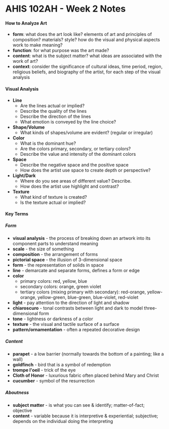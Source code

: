 # AHIS 102AH - Week 2 Notes

#### How to Analyze Art

- **form**: what does the art look like? elements of art and principles of composition? materials? style? how do the visual and physical aspects work to make meaning?
- **function**: for what purpose was the art made?
- **content**: what is the subject matter? what ideas are associated with the work of art?
- **context**: consider the significance of cultural ideas, time period, region, religious beliefs, and biography of the artist,  for each step of the visual analysis

#### Visual Analysis

- **Line**
	- Are the lines actual or implied?
	- Describe the quality of the lines
	- Describe the direction of the lines
	- What emotion is conveyed by the line choice?
- **Shape/Volume**
	- What kinds of shapes/volume are evident? (regular or irregular)
- **Color**
	- What is the dominant hue?
	- Are the colors primary, secondary, or tertiary colors?
	- Describe the value and intensity of the dominant colors
- **Space**
	- Describe the negative space and the positive space
	- How does the artist use space to create depth or perspective?
- **Light/Dark**
	- Where do you see areas of different value? Describe.
	- How does the artist use highlight and contrast?
- **Texture**
	- What kind of texture is created?
	- Is the texture actual or implied?

#### Key Terms

##### Form

- **visual analysis** - the process of breaking down an artwork into its component parts to understand meaning
- **scale** - the size of something
- **composition** - the arrangement of forms
- **pictorial space** - the illusion of 3-dimensional space
- **form** - the representation of solids in space
- **line** - demarcate and separate forms, defines a form or edge
- **color**
	- primary colors: red, yellow, blue
	- secondary colors: orange, green violet
	- tertiary colors (mixing primary with secondary): red-orange, yellow-orange, yellow-green, blue-green, blue-violet, red-violet
- **light** - pay attention to the direction of light and shadow
- **chiaroscuro** - tonal contrasts between light and dark to model three-dimensional form
- **tone** - lightness or darkness of a color
- **texture** - the visual and tactile surface of a surface
- **pattern/ornamentation** - often a repeated decorative design

##### Content

- **parapet** - a low barrier (normally towards the bottom of a painting; like a wall)
- **goldfinch** - bird that is a symbol of redemption
- **trompe l'oeil** - trick of the eye
- **Cloth of Honor** - luxurious fabric often placed behind Mary and Christ
- **cucumber** - symbol of the resurrection

##### Aboutness

- **subject matter** - is what you can see & identify; matter-of-fact; objective
- **content** - variable because it is interpretive & experiential; subjective; depends on the individual doing the interpreting
